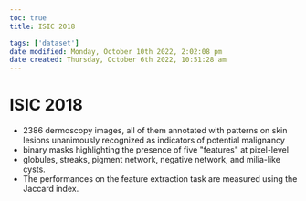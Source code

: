 ```yaml
---
toc: true
title: ISIC 2018

tags: ['dataset']
date modified: Monday, October 10th 2022, 2:02:08 pm
date created: Thursday, October 6th 2022, 10:51:28 am
---
```


# ISIC 2018
- 2386 dermoscopy images, all of them annotated with patterns on skin lesions unanimously recognized as indicators of potential malignancy
- binary masks highlighting the presence of five "features" at pixel-level
- globules, streaks, pigment network, negative network, and milia-like cysts.
- The performances on the feature extraction task are measured using the Jaccard index.



